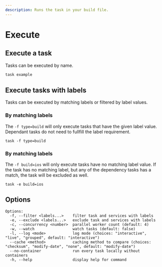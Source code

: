 ```yaml
---
description: Runs the task in your build file.
---
```


# Execute

## Execute a task
Tasks can be executed by name.

```bash
task example
```

## Execute tasks with labels
Tasks can be executed by matching labels or filtered by label values. 

### By matching labels
The `-f type=build` will only execute tasks that have the given label value. 
Dependant tasks do not need to fullfill the label requirement.
```
task -f type=build
```

### By matching labels
The `-f build=ios` will only execute tasks have no matching label value.
If the task has no matching label, but any of the dependency tasks has a match, the task will be excluded as well. 
```
task -e build=ios
```

## Options
```
Options:
  -f, --filter <labels...>    filter task and services with labels
  -e, --exclude <labels...>   exclude task and services with labels
  -c, --concurrency <number>  parallel worker count (default: 4)
  -w, --watch                 watch tasks (default: false)
  -l, --log <mode>            log mode (choices: "interactive", "live", "grouped", default: "interactive")
  --cache <method>            caching method to compare (choices: "checksum", "modify-date", "none", default: "modify-date")
  --no-container              run every task locally without containers
  -h, --help                  display help for command

```
